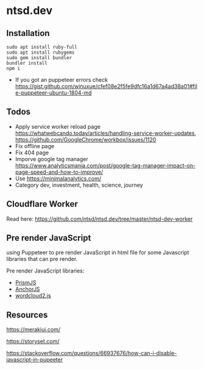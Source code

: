 # ntsd.dev

## Installation

```
sudo apt install ruby-full
sudo apt install rubygems
sudo gem install bundler
bundler install
npm i
```

* If you got an puppeteer errors check <https://gist.github.com/winuxue/cfef08e2f5fe9dfc16a1d67a4ad38a01#file-puppeteer-ubuntu-1804-md>

## Todos

- Apply service worker reload page <https://whatwebcando.today/articles/handling-service-worker-updates>, <https://github.com/GoogleChrome/workbox/issues/1120>
- Fix offline page
- Fix 404 page
- Imporve google tag manager <https://www.analyticsmania.com/post/google-tag-manager-impact-on-page-speed-and-how-to-improve/>
- Use https://minimalanalytics.com/
- Category dev, investment, health, science, journey

## Cloudflare Worker

Read here: <https://github.com/ntsd/ntsd.dev/tree/master/ntsd-dev-worker>

## Pre render JavaScript

using Puppeteer to pre render JavaScript in html file for some Javascript libraries that can pre render.

Pre render JavaScript libraries:

- [PrismJS](https://github.com/PrismJS/prism)
- [AnchorJS](https://github.com/bryanbraun/anchorjs)
- [wordcloud2.js](https://github.com/timdream/wordcloud2.js/)

## Resources

<https://merakiui.com/>

<https://storyset.com/>

<https://stackoverflow.com/questions/66937676/how-can-i-disable-javascript-in-pupeeter>
